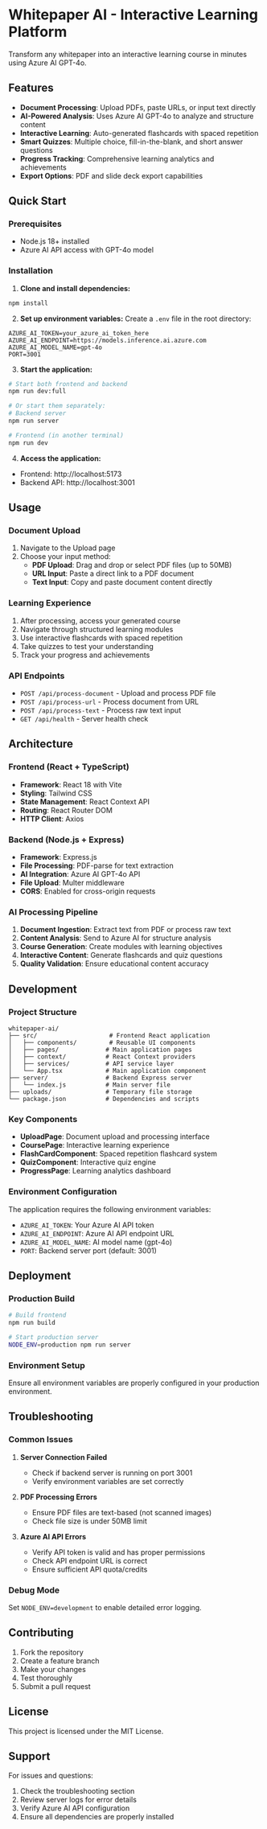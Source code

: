 # Whitepaper AI - Interactive Learning Platform

Transform any whitepaper into an interactive learning course in minutes using Azure AI GPT-4o.

## Features

- **Document Processing**: Upload PDFs, paste URLs, or input text directly
- **AI-Powered Analysis**: Uses Azure AI GPT-4o to analyze and structure content
- **Interactive Learning**: Auto-generated flashcards with spaced repetition
- **Smart Quizzes**: Multiple choice, fill-in-the-blank, and short answer questions
- **Progress Tracking**: Comprehensive learning analytics and achievements
- **Export Options**: PDF and slide deck export capabilities

## Quick Start

### Prerequisites

- Node.js 18+ installed
- Azure AI API access with GPT-4o model

### Installation

1. **Clone and install dependencies:**
```bash
npm install
```

2. **Set up environment variables:**
Create a `.env` file in the root directory:
```env
AZURE_AI_TOKEN=your_azure_ai_token_here
AZURE_AI_ENDPOINT=https://models.inference.ai.azure.com
AZURE_AI_MODEL_NAME=gpt-4o
PORT=3001
```

3. **Start the application:**
```bash
# Start both frontend and backend
npm run dev:full

# Or start them separately:
# Backend server
npm run server

# Frontend (in another terminal)
npm run dev
```

4. **Access the application:**
- Frontend: http://localhost:5173
- Backend API: http://localhost:3001

## Usage

### Document Upload
1. Navigate to the Upload page
2. Choose your input method:
   - **PDF Upload**: Drag and drop or select PDF files (up to 50MB)
   - **URL Input**: Paste a direct link to a PDF document
   - **Text Input**: Copy and paste document content directly

### Learning Experience
1. After processing, access your generated course
2. Navigate through structured learning modules
3. Use interactive flashcards with spaced repetition
4. Take quizzes to test your understanding
5. Track your progress and achievements

### API Endpoints

- `POST /api/process-document` - Upload and process PDF file
- `POST /api/process-url` - Process document from URL
- `POST /api/process-text` - Process raw text input
- `GET /api/health` - Server health check

## Architecture

### Frontend (React + TypeScript)
- **Framework**: React 18 with Vite
- **Styling**: Tailwind CSS
- **State Management**: React Context API
- **Routing**: React Router DOM
- **HTTP Client**: Axios

### Backend (Node.js + Express)
- **Framework**: Express.js
- **File Processing**: PDF-parse for text extraction
- **AI Integration**: Azure AI GPT-4o API
- **File Upload**: Multer middleware
- **CORS**: Enabled for cross-origin requests

### AI Processing Pipeline
1. **Document Ingestion**: Extract text from PDF or process raw text
2. **Content Analysis**: Send to Azure AI for structure analysis
3. **Course Generation**: Create modules with learning objectives
4. **Interactive Content**: Generate flashcards and quiz questions
5. **Quality Validation**: Ensure educational content accuracy

## Development

### Project Structure
```
whitepaper-ai/
├── src/                    # Frontend React application
│   ├── components/         # Reusable UI components
│   ├── pages/             # Main application pages
│   ├── context/           # React Context providers
│   ├── services/          # API service layer
│   └── App.tsx            # Main application component
├── server/                # Backend Express server
│   └── index.js           # Main server file
├── uploads/               # Temporary file storage
└── package.json           # Dependencies and scripts
```

### Key Components
- **UploadPage**: Document upload and processing interface
- **CoursePage**: Interactive learning experience
- **FlashCardComponent**: Spaced repetition flashcard system
- **QuizComponent**: Interactive quiz engine
- **ProgressPage**: Learning analytics dashboard

### Environment Configuration
The application requires the following environment variables:

- `AZURE_AI_TOKEN`: Your Azure AI API token
- `AZURE_AI_ENDPOINT`: Azure AI API endpoint URL
- `AZURE_AI_MODEL_NAME`: AI model name (gpt-4o)
- `PORT`: Backend server port (default: 3001)

## Deployment

### Production Build
```bash
# Build frontend
npm run build

# Start production server
NODE_ENV=production npm run server
```

### Environment Setup
Ensure all environment variables are properly configured in your production environment.

## Troubleshooting

### Common Issues

1. **Server Connection Failed**
   - Check if backend server is running on port 3001
   - Verify environment variables are set correctly

2. **PDF Processing Errors**
   - Ensure PDF files are text-based (not scanned images)
   - Check file size is under 50MB limit

3. **Azure AI API Errors**
   - Verify API token is valid and has proper permissions
   - Check API endpoint URL is correct
   - Ensure sufficient API quota/credits

### Debug Mode
Set `NODE_ENV=development` to enable detailed error logging.

## Contributing

1. Fork the repository
2. Create a feature branch
3. Make your changes
4. Test thoroughly
5. Submit a pull request

## License

This project is licensed under the MIT License.

## Support

For issues and questions:
1. Check the troubleshooting section
2. Review server logs for error details
3. Verify Azure AI API configuration
4. Ensure all dependencies are properly installed